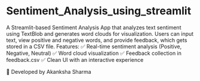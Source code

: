 # Sentiment_Analysis_using_streamlit
A Streamlit-based Sentiment Analysis App that analyzes text sentiment using TextBlob and generates word clouds for visualization. Users can input text, view positive and negative words, and provide feedback, which gets stored in a CSV file. 
Features:
✅ Real-time sentiment analysis (Positive, Negative, Neutral)
✅ Word cloud visualization
✅ Feedback collection in feedback.csv
✅ Clean UI with an interactive experience

🚀 Developed by Akanksha Sharma
